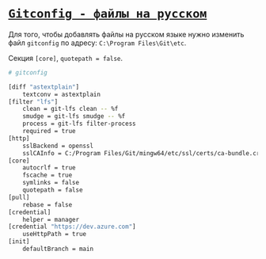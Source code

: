 # [`Gitconfig - файлы на русском`](../index.md)

Для того, чтобы добавлять файлы на русском языке нужно изменить файл `gitconfig` по адресу: `C:\Program Files\Git\etc`.

Секция `[core]`, `quotepath = false`.

```bash
# gitconfig

[diff "astextplain"]
	textconv = astextplain
[filter "lfs"]
	clean = git-lfs clean -- %f
	smudge = git-lfs smudge -- %f
	process = git-lfs filter-process
	required = true
[http]
	sslBackend = openssl
	sslCAInfo = C:/Program Files/Git/mingw64/etc/ssl/certs/ca-bundle.crt
[core]
	autocrlf = true
	fscache = true
	symlinks = false
	quotepath = false
[pull]
	rebase = false
[credential]
	helper = manager
[credential "https://dev.azure.com"]
	useHttpPath = true
[init]
	defaultBranch = main
```
